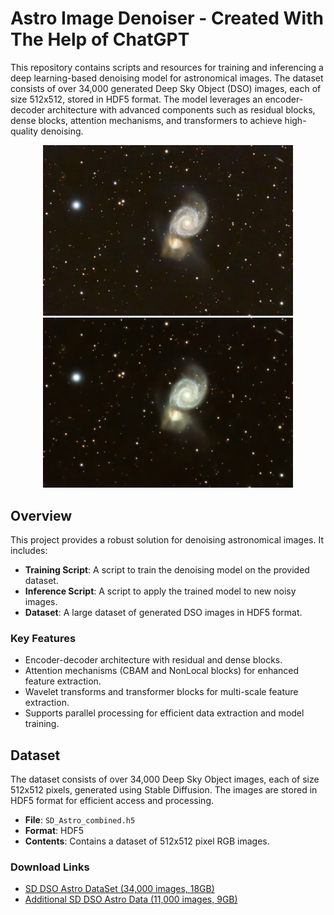 <!DOCTYPE html>

<h1>Astro Image Denoiser - Created With The Help of ChatGPT</h1>

<p>This repository contains scripts and resources for training and inferencing a deep learning-based denoising model for astronomical images. The dataset consists of over 34,000 generated Deep Sky Object (DSO) images, each of size 512x512, stored in HDF5 format. The model leverages an encoder-decoder architecture with advanced components such as residual blocks, dense blocks, attention mechanisms, and transformers to achieve high-quality denoising.</p>

<div style="text-align:center;">
    <img src="astro8 (1).jpg" alt="Original Image" width="400"/>
    <img src="denoised_astro8 (1).png" alt="Denoised Image" width="400"/>
</div>

<h2>Overview</h2>

<p>This project provides a robust solution for denoising astronomical images. It includes:</p>
<ul>
    <li><strong>Training Script</strong>: A script to train the denoising model on the provided dataset.</li>
    <li><strong>Inference Script</strong>: A script to apply the trained model to new noisy images.</li>
    <li><strong>Dataset</strong>: A large dataset of generated DSO images in HDF5 format.</li>
</ul>

<h3>Key Features</h3>
<ul>
    <li>Encoder-decoder architecture with residual and dense blocks.</li>
    <li>Attention mechanisms (CBAM and NonLocal blocks) for enhanced feature extraction.</li>
    <li>Wavelet transforms and transformer blocks for multi-scale feature extraction.</li>
    <li>Supports parallel processing for efficient data extraction and model training.</li>
</ul>

<h2>Dataset</h2>

<p>The dataset consists of over 34,000 Deep Sky Object images, each of size 512x512 pixels, generated using Stable Diffusion. The images are stored in HDF5 format for efficient access and processing.</p>

<ul>
    <li><strong>File</strong>: <code>SD_Astro_combined.h5</code></li>
    <li><strong>Format</strong>: HDF5</li>
    <li><strong>Contents</strong>: Contains a dataset of 512x512 pixel RGB images.</li>
</ul>

<h3>Download Links</h3>
<ul>
    <li><a href="https://drive.google.com/file/d/14yLiI7R8ghl0BlAGMSgMEuafA9t9Whxa/view?usp=sharing">SD DSO Astro DataSet (34,000 images, 18GB)</a></li>
    <li><a href="https://drive.google.com/file/d/1x0B4vog2sqJ4P-kJOKpYupuR0hwkbTMs/view?usp=drive_link">Additional SD DSO Astro Data (11,000 images, 9GB)</a></li>
</ul>

</body>
</html>

